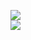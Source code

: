 [![](https://img.shields.io/badge/Made%20With-Github%20Spray-lightgrey.svg?style=for-the-badge&logo=github)](https://github.com/Annihil/github-spray#8413)  
[![](https://i.imgur.com/2DrTn0Z.gif)](https://github.com/Annihil/github-spray)